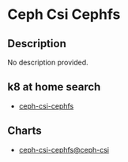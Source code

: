 # Ceph Csi Cephfs

## Description

No description provided.

## k8 at home search

- [ceph-csi-cephfs](https://nanne.dev/k8s-at-home-search/#/ceph-csi-cephfs)

## Charts

- [ceph-csi-cephfs@ceph-csi](https://ceph.github.io/csi-charts/)
